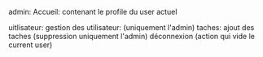 admin:
Accueil: contenant le profile du user actuel

uitlisateur: gestion des utilisateur: (uniquement l'admin)
taches: ajout des taches (suppression uniquement l'admin)
déconnexion (action qui vide le current user)
